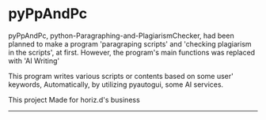 # pyPpAndPc
pyPpAndPc, python-Paragraphing-and-PlagiarismChecker, had been planned to make a program 'paragraping scripts' and 'checking plagiarism in the scripts', at first.
However, the program's main functions was replaced with 'AI Writing'

This program writes various scripts or contents based on some user' keywords, Automatically, by utilizing pyautogui, some AI services.
<br>

This project Made for horiz.d's business

---


